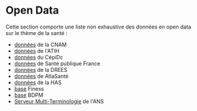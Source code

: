 # Open Data
<!-- SPDX-License-Identifier: MPL-2.0 -->

Cette section comporte une liste non exhaustive des données en open data sur le thème de la santé :

- [données](opendata_cnam.md) de la CNAM
- [données](opendata_atih.md) de l'ATIH
- [données](opendata_cepidc.md) du CépiDc
- [données](opendata_spf.md) de Santé publique France
- [données](data_drees.md) de la DREES
- [données](data_sante.md) de AtlaSanté
- [données](opendata_has.md) de la HAS
- [base](finess.md) Finess
- [base](BDPM.md) BDPM
- [Serveur Multi-Terminologie](terminologie_ans.md) de l'ANS

